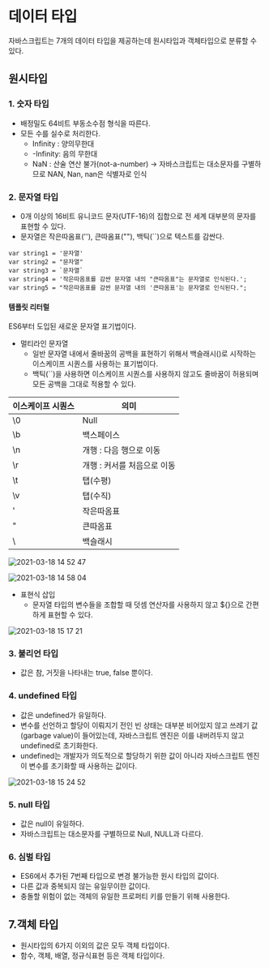 # 데이터 타입
자바스크립트는 7개의 데이터 타입을 제공하는데 원시타입과 객체타입으로 분류할 수 있다.

## 원시타입
### 1. 숫자 타입
- 배정밀도 64비트 부동소수점 형식을 따른다.
- 모든 수를 실수로 처리한다.
  - Infinity : 양의무한대
  - -Infinity: 음의 무한대
  - NaN : 산술 연산 불가(not-a-number) → 자바스크립트는 대소문자를 구별하므로 NAN, Nan, nan은 식별자로 인식

### 2. 문자열 타입
- 0개 이상의 16비트 유니코드 문자(UTF-16)의 집합으로 전 세계 대부분의 문자를 표현할 수 있다.
- 문자열은 작은따옴표(''), 큰따옴표(""), 백틱(``)으로 텍스트를 감싼다.
```
var string1 = '문자열'
var string2 = "문자열"
var string3 = `문자열`
var string4 = '작은따옴표를 감싼 문자열 내의 "큰따옴표"는 문자열로 인식된다.';
var string5 = "작은따옴표를 감싼 문자열 내의 '큰따옴표'는 문자열로 인식된다.";
```

#### 템플릿 리터럴
ES6부터 도입된 새로운 문자열 표기법이다.
    
  - 멀티라인 문자열
    - 일반 문자열 내에서 줄바꿈의 공백을 표현하기 위해서 백슬래시(\)로 시작하는 이스케이프 시퀀스를 사용하는 표기법이다.
    - 백틱(``)을 사용하면 이스케이프 시퀀스를 사용하지 않고도 줄바꿈이 허용되며 모든 공백을 그대로 적용할 수 있다. 

|이스케이프 시퀀스|의미|
|-|-|
|\0|Null|
|\b|백스페이스|
|\n|개행 : 다음 행으로 이동|
|\r|개행 : 커서를 처음으로 이동|
|\t|탭(수평)|
|\v|탭(수직)|
|\'|작은따옴표|
|\"|큰따옴표|
|\\ |백슬래시|

![2021-03-18 14 52 47](https://user-images.githubusercontent.com/35294456/111579709-d54afd00-87f9-11eb-92b2-ef1bb0e7146e.png)

![2021-03-18 14 58 04](https://user-images.githubusercontent.com/35294456/111580087-60c48e00-87fa-11eb-9186-82ee7b3f0459.png)

  - 표현식 삽입
    - 문자열 타입의 변수들을 조합할 때 덧셈 연산자를 사용하지 않고 ${}으로 간편하게 표현할 수 있다.

![2021-03-18 15 17 21](https://user-images.githubusercontent.com/35294456/111581676-0b3db080-87fd-11eb-8369-c874d34e9c39.png)

### 3. 불리언 타입
- 값은 참, 거짓을 나타내는 true, false 뿐이다.

### 4. undefined 타입
- 값은 undefined가 유일하다.
- 변수를 선언하고 할당이 이뤄지기 전인 빈 상태는 대부분 비어있지 않고 쓰레기 값(garbage value)이 들어있는데, 자바스크립트 엔진은 이를 내버려두지 않고 undefined로 초기화한다.
- undefined는 개발자가 의도적으로 할당하기 위한 값이 아니라 자바스크립트 엔진이 변수를 초기화할 때 사용하는 값이다.

![2021-03-18 15 24 52](https://user-images.githubusercontent.com/35294456/111582391-180ed400-87fe-11eb-8fd4-b79e74f6ff5a.png)

### 5. null 타입
- 값은 null이 유일하다.
- 자바스크립트는 대소문자를 구별하므로 Null, NULL과 다르다.

### 6. 심벌 타입
- ES6에서 추가된 7번째 타입으로 변경 불가능한 원시 타입의 값이다.
- 다른 값과 중복되지 않는 유일무이한 값이다.
- 충돌할 위험이 없는 객체의 유일한 프로퍼티 키를 만들기 위해 사용한다.

## 7.객체 타입
- 원시타입의 6가지 이외의 값은 모두 객체 타입이다.
- 함수, 객체, 배열, 정규식표현 등은 객체 타입이다.